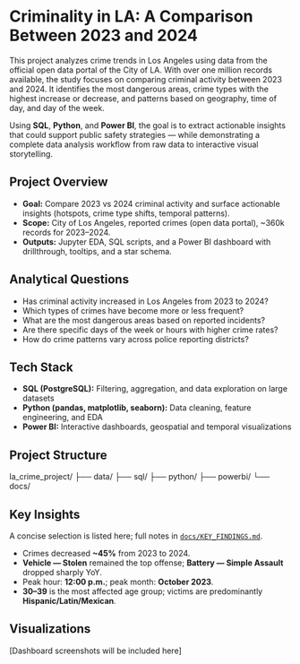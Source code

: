 # Criminality in LA: A Comparison Between 2023 and 2024

This project analyzes crime trends in Los Angeles using data from the official open data portal of the City of LA. With over one million records available, the study focuses on comparing criminal activity between 2023 and 2024. It identifies the most dangerous areas, crime types with the highest increase or decrease, and patterns based on geography, time of day, and day of the week.

Using **SQL**, **Python**, and **Power BI**, the goal is to extract actionable insights that could support public safety strategies — while demonstrating a complete data analysis workflow from raw data to interactive visual storytelling.

## Project Overview
- **Goal:** Compare 2023 vs 2024 criminal activity and surface actionable insights (hotspots, crime type shifts, temporal patterns).
- **Scope:** City of Los Angeles, reported crimes (open data portal), ~360k records for 2023–2024.
- **Outputs:** Jupyter EDA, SQL scripts, and a Power BI dashboard with drillthrough, tooltips, and a star schema.


## Analytical Questions
- Has criminal activity increased in Los Angeles from 2023 to 2024?
- Which types of crimes have become more or less frequent?
- What are the most dangerous areas based on reported incidents?
- Are there specific days of the week or hours with higher crime rates?
- How do crime patterns vary across police reporting districts?

##  Tech Stack
- **SQL (PostgreSQL):** Filtering, aggregation, and data exploration on large datasets  
- **Python (pandas, matplotlib, seaborn):** Data cleaning, feature engineering, and EDA  
- **Power BI:** Interactive dashboards, geospatial and temporal visualizations  

##  Project Structure

la_crime_project/
├── data/
├── sql/
├── python/
├── powerbi/
└── docs/

## Key Insights
A concise selection is listed here; full notes in [`docs/KEY_FINDINGS.md`](docs/KEY_FINDINGS.md).
- Crimes decreased **~45%** from 2023 to 2024.
- **Vehicle — Stolen** remained the top offense; **Battery — Simple Assault** dropped sharply YoY.
- Peak hour: **12:00 p.m.**; peak month: **October 2023**.
- **30–39** is the most affected age group; victims are predominantly **Hispanic/Latin/Mexican**.
  
## Visualizations
[Dashboard screenshots will be included here]
